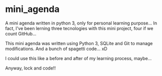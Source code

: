 # mini_agenda
A mini agenda written in python 3, only for personal learning purpose...
In fact, I've been lerning three tecnologies with this mini project, four if we count GitHub...

This mini agenda was written using Python 3, SQLite and Git to manage modifications. And a bunch of spagetti code... xD

I could use this like a before and after of my learning process, maybe...

Anyway, lock and code!!
